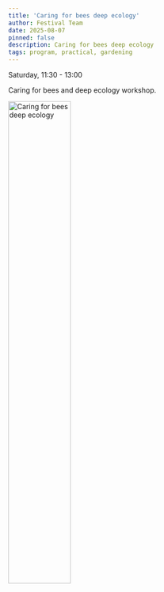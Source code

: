 ```yaml
---
title: 'Caring for bees deep ecology'
author: Festival Team
date: 2025-08-07
pinned: false
description: Caring for bees deep ecology
tags: program, practical, gardening
---
```


<script>
    import Image from  '$lib/Image.svelte'
</script>

Saturday, 11:30 - 13:00

Caring for bees and deep ecology workshop.

<Image 
  src='program/practical-gardening/10-caring-for-bees-deep-ecology.png'
  caption='Caring for bees deep ecology'
  alt='Caring for bees deep ecology'
  width='50%'/> 